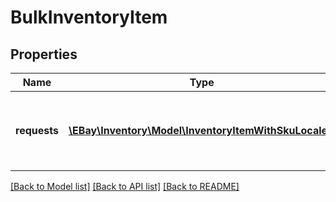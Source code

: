 # BulkInventoryItem

## Properties
Name | Type | Description | Notes
------------ | ------------- | ------------- | -------------
**requests** | [**\EBay\Inventory\Model\InventoryItemWithSkuLocale[]**](InventoryItemWithSkuLocale.md) | The details of each inventory item that is being created or updated is passed in under this container. Up to 25 inventory item records can be created and/or updated with one &lt;strong&gt;bulkCreateOrReplaceInventoryItem&lt;/strong&gt; call. | [optional] 

[[Back to Model list]](../../README.md#documentation-for-models) [[Back to API list]](../../README.md#documentation-for-api-endpoints) [[Back to README]](../../README.md)

